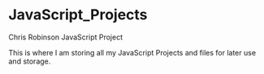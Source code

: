 # JavaScript_Projects
Chris Robinson JavaScript Project

This is where I am storing all my JavaScript Projects and files for later use and storage.
